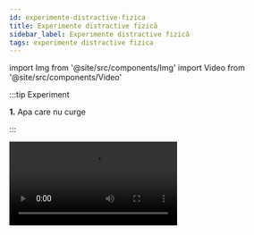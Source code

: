 ```yaml
---
id: experimente-distractive-fizica
title: Experimente distractive fizică
sidebar_label: Experimente distractive fizică
tags: experimente distractive fizica
---
```



import Img from '@site/src/components/Img'
import Video from '@site/src/components/Video'




:::tip Experiment

**1.** Apa care nu curge

:::

<Video src="https://www.youtube.com/embed/od8vK-hJ-f8" />


<br></br>
<br></br>


:::tip Experiment

**2.** La pescuit de gheaţă

:::

<Video src="https://www.youtube.com/embed/X_umcecHXVk" />


<br></br>
<br></br>



:::tip Experiment

**3.** De ce mingea de ping pong nu cade?

:::

<Video src="https://www.youtube.com/embed/QU78b8UwkTs" />


<br></br>
<br></br>


:::tip Experiment

**4.** Tensiunea superficială la o peliculă de săpun

:::

<Video src="https://www.youtube.com/embed/YhTE9HvaNQA" />


<br></br>
<br></br>



:::tip Experiment

**5.** Stratificarea lichidelor

:::

<Video src="https://www.youtube.com/embed/BzPcjfDrzkI" />


<br></br>
<br></br>



:::tip Experiment

**6.** Cum pot scădea temperatura gheţii

:::

<Video src="https://www.youtube.com/embed/pnoGx5wXm0Q" />


<br></br>
<br></br>



:::tip Experiment

**7.** Are flacăra umbră ?

:::

<Video src="https://www.youtube.com/embed/2dUuyzdhr3c" />


<br></br>
<br></br>



:::tip Experiment

**8.** Apa care nu se amestecă!

:::

<Video src="https://www.youtube.com/embed/OSpLxDW64n0" />


<br></br>
<br></br>



:::tip Experiment

**9.** Apa care nu curge din punga strapunsa cu creionul

:::

<Video src="https://www.youtube.com/embed/ARW4XdKgVGY" />


<br></br>
<br></br>


:::tip Experiment

**10.** Apăsarea aerului de sus în jos.

:::

<Video src="https://www.youtube.com/embed/JfvQd1CGbYw" />


<br></br>
<br></br>


:::tip Experiment

**11.** Culori care se amestecă singure  - partea 1!

:::

<Video src="https://www.youtube.com/embed/hSlYV1wUZHU" />


<br></br>
<br></br>



:::tip Experiment

**12.** Culori care se amestecă singure  - partea 2!

:::

<Video src="https://www.youtube.com/embed/K_Ve0NB62xc" />


<br></br>
<br></br>



:::tip Experiment

**13.** Cum fuge murdăria de săpun.

:::

<Video src="https://www.youtube.com/embed/1pMV0Kcb-yk" />


<br></br>
<br></br>


:::tip Experiment

**14.** Coloranţii fug de săpun?

:::

<Video src="https://www.youtube.com/embed/9FY4Rw2MlyM" />


<br></br>
<br></br>


:::tip Experiment

**15.** Eclipsa de Soare

:::

<Video src="https://www.youtube.com/embed/axrDHFuaJHQ" />


<br></br>
<br></br>


:::tip Experiment

**16.** Eclipsa de Luna

:::

<Video src="https://www.youtube.com/embed/d-E29zpyKcU" />


<br></br>
<br></br>


:::tip Experiment

**17.** Cum putem face să dispară un pahar mic într-unul mare.

:::

<Video src="https://www.youtube.com/embed/sK1vHtHXdl0" />


<br></br>
<br></br>

:::tip Experiment

**18.** Pelicula de săpun, un adevarat curcubeu.

:::

<Video src="https://www.youtube.com/embed/8wCI7AnN3U0" />


<br></br>
<br></br>


:::tip Experiment

**19.** Balonul cu apă pus în flacără face bum sau nu?

:::

<Video src="https://www.youtube.com/embed/UxFlAVvUCAg" />


<br></br>
<br></br>


:::tip Experiment

**20.** Dopul propulsat de hidrogen. Atentie, imagini care va pot afecta emotional!

:::

<Video src="https://www.youtube.com/embed/Ox7t2W6qVQw" />


<br></br>
<br></br>




:::tip Experiment

**21.** Anestezia locală sau cum poţi scăpa de durerea de cap fără medicamente

:::

<Video src="https://www.youtube.com/embed/TElVhr1s_x8" />


<br></br>
<br></br>





:::tip Experiment

**22.** Anomalia apei!

:::

<Video src="https://www.youtube.com/embed/mZyILFmP0UI" />


<br></br>
<br></br>


:::tip Experiment

**23.** Cine roteşte spirala?

:::

<Video src="https://www.youtube.com/embed/MFZ7P2GeXpo" />


<br></br>
<br></br>
